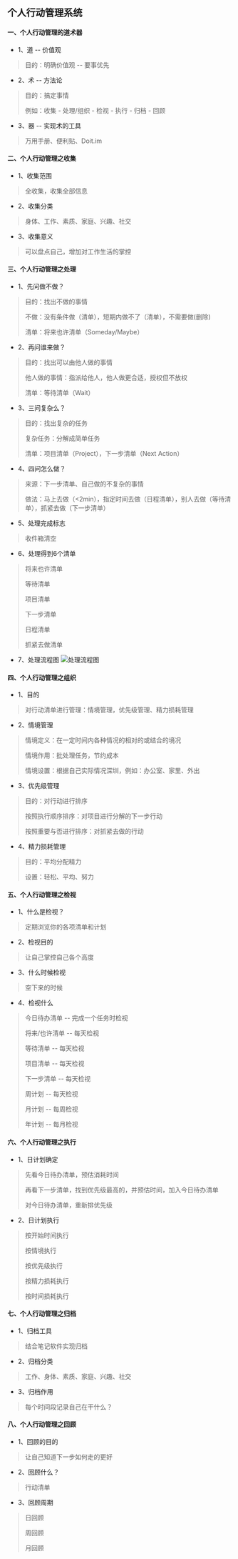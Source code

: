 ## 个人行动管理系统

#### 一、个人行动管理的道术器

* 1、道 -- 价值观
> 目的：明确价值观 -- 要事优先

* 2、术 -- 方法论
> 目的：搞定事情
> 
> 例如：收集 - 处理/组织 - 检视 - 执行 - 归档 - 回顾

* 3、器 -- 实现术的工具
> 万用手册、便利贴、Doit.im

#### 二、个人行动管理之收集

* 1、收集范围
> 全收集，收集全部信息

* 2、收集分类
> 身体、工作、素质、家庭、兴趣、社交

* 3、收集意义
> 可以盘点自己，增加对工作生活的掌控

#### 三、个人行动管理之处理

* 1、先问做不做？
> 目的：找出不做的事情
> 
> 不做：没有条件做（清单），短期内做不了（清单），不需要做(删除)
> 
> 清单：将来也许清单（Someday/Maybe）

* 2、再问谁来做？
> 目的：找出可以由他人做的事情
> 
> 他人做的事情：指派给他人，他人做更合适，授权但不放权
> 
> 清单：等待清单（Wait）

* 3、三问复杂么？
> 目的：找出复杂的任务
> 
> 复杂任务：分解成简单任务
> 
> 清单：项目清单（Project），下一步清单（Next Action）

* 4、四问怎么做？
> 来源：下一步清单、自己做的不复杂的事情
> 
> 做法：马上去做（<2min），指定时间去做（日程清单），别人去做（等待清单），抓紧去做（下一步清单）

* 5、处理完成标志
> 收件箱清空

* 6、处理得到6个清单
> 将来也许清单
> 
> 等待清单
> 
> 项目清单
> 
> 下一步清单
> 
> 日程清单
> 
> 抓紧去做清单

* 7、处理流程图
![处理流程图](do_chuli.png)

#### 四、个人行动管理之组织

* 1、目的
> 对行动清单进行管理：情境管理，优先级管理、精力损耗管理

* 2、情境管理
> 情境定义：在一定时间内各种情况的相对的或结合的境况
> 
> 情境作用：批处理任务，节约成本
> 
> 情境设置：根据自己实际情况深圳，例如：办公室、家里、外出

* 3、优先级管理
> 目的：对行动进行排序
> 
> 按照执行顺序排序：对项目进行分解的下一步行动
> 
> 按照重要与否进行排序：对抓紧去做的行动

* 4、精力损耗管理
> 目的：平均分配精力
>  
> 设置：轻松、平均、努力

#### 五、个人行动管理之检视

* 1、什么是检视？
> 定期浏览你的各项清单和计划

* 2、检视目的
> 让自己掌控自己各个高度

* 3、什么时候检视
> 空下来的时候

* 4、检视什么
> 今日待办清单 -- 完成一个任务时检视
> 
> 将来/也许清单 -- 每天检视
> 
> 等待清单 -- 每天检视
> 
> 项目清单 -- 每天检视
> 
> 下一步清单 -- 每天检视
> 
> 周计划 -- 每天检视
> 
> 月计划 -- 每周检视
> 
> 年计划 -- 每月检视

#### 六、个人行动管理之执行

* 1、日计划确定
> 先看今日待办清单，预估消耗时间
> 
> 再看下一步清单，找到优先级最高的，并预估时间，加入今日待办清单
> 
> 对今日待办清单，重新排优先级

* 2、日计划执行
> 按开始时间执行
> 
> 按情境执行
> 
> 按优先级执行
> 
> 按精力损耗执行
> 
> 按时间损耗执行

#### 七、个人行动管理之归档

* 1、归档工具
> 结合笔记软件实现归档

* 2、归档分类
> 工作、身体、素质、家庭、兴趣、社交

* 3、归档作用
> 每个时间段记录自己在干什么？

#### 八、个人行动管理之回顾

* 1、回顾的目的
> 让自己知道下一步如何走的更好

* 2、回顾什么？
> 行动清单

* 3、回顾周期
> 日回顾
> 
> 周回顾
> 
> 月回顾












